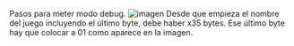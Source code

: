 Pasos para meter modo debug.
![imagen](https://user-images.githubusercontent.com/63190654/202892136-1e5afa94-2714-4719-bec4-3b657ead82f1.png)
Desde que empieza el nombre del juego incluyendo el último byte, debe haber x35 bytes. Ese último byte hay que colocar a 01 como aparece en la imagen.
